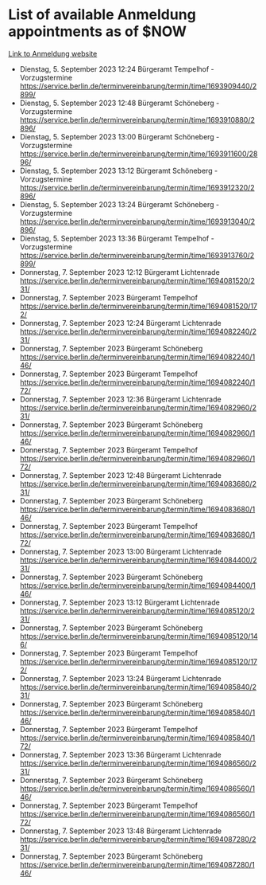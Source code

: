 # List of available Anmeldung appointments as of $NOW
[Link to Anmeldung website](https://service.berlin.de/terminvereinbarung/termin/tag.php?termin=1&anliegen[]=120686&dienstleisterlist=122210,122217,327316,122219,327312,122227,327314,122231,327346,122243,327348,122254,122252,329742,122260,329745,122262,329748,122271,327278,122273,327274,122277,327276,330436,122280,327294,122282,327290,122284,327292,122291,327270,122285,327266,122286,327264,122296,327268,150230,329760,122297,327286,122294,327284,122312,329763,122314,329775,122304,327330,122311,327334,122309,327332,317869,122281,327352,122279,329772,122283,122276,327324,122274,327326,122267,329766,122246,327318,122251,327320,122257,327322,122208,327298,122226,327300&herkunft=http%3A%2F%2Fservice.berlin.de%2Fdienstleistung%2F120686%2F)
- Dienstag, 5. September 2023 12:24 Bürgeramt Tempelhof - Vorzugstermine https://service.berlin.de/terminvereinbarung/termin/time/1693909440/2899/
- Dienstag, 5. September 2023 12:48 Bürgeramt Schöneberg - Vorzugstermine https://service.berlin.de/terminvereinbarung/termin/time/1693910880/2896/
- Dienstag, 5. September 2023 13:00 Bürgeramt Schöneberg - Vorzugstermine https://service.berlin.de/terminvereinbarung/termin/time/1693911600/2896/
- Dienstag, 5. September 2023 13:12 Bürgeramt Schöneberg - Vorzugstermine https://service.berlin.de/terminvereinbarung/termin/time/1693912320/2896/
- Dienstag, 5. September 2023 13:24 Bürgeramt Schöneberg - Vorzugstermine https://service.berlin.de/terminvereinbarung/termin/time/1693913040/2896/
- Dienstag, 5. September 2023 13:36 Bürgeramt Tempelhof - Vorzugstermine https://service.berlin.de/terminvereinbarung/termin/time/1693913760/2899/
- Donnerstag, 7. September 2023 12:12 Bürgeramt Lichtenrade https://service.berlin.de/terminvereinbarung/termin/time/1694081520/231/
- Donnerstag, 7. September 2023  Bürgeramt Tempelhof https://service.berlin.de/terminvereinbarung/termin/time/1694081520/172/
- Donnerstag, 7. September 2023 12:24 Bürgeramt Lichtenrade https://service.berlin.de/terminvereinbarung/termin/time/1694082240/231/
- Donnerstag, 7. September 2023  Bürgeramt Schöneberg https://service.berlin.de/terminvereinbarung/termin/time/1694082240/146/
- Donnerstag, 7. September 2023  Bürgeramt Tempelhof https://service.berlin.de/terminvereinbarung/termin/time/1694082240/172/
- Donnerstag, 7. September 2023 12:36 Bürgeramt Lichtenrade https://service.berlin.de/terminvereinbarung/termin/time/1694082960/231/
- Donnerstag, 7. September 2023  Bürgeramt Schöneberg https://service.berlin.de/terminvereinbarung/termin/time/1694082960/146/
- Donnerstag, 7. September 2023  Bürgeramt Tempelhof https://service.berlin.de/terminvereinbarung/termin/time/1694082960/172/
- Donnerstag, 7. September 2023 12:48 Bürgeramt Lichtenrade https://service.berlin.de/terminvereinbarung/termin/time/1694083680/231/
- Donnerstag, 7. September 2023  Bürgeramt Schöneberg https://service.berlin.de/terminvereinbarung/termin/time/1694083680/146/
- Donnerstag, 7. September 2023  Bürgeramt Tempelhof https://service.berlin.de/terminvereinbarung/termin/time/1694083680/172/
- Donnerstag, 7. September 2023 13:00 Bürgeramt Lichtenrade https://service.berlin.de/terminvereinbarung/termin/time/1694084400/231/
- Donnerstag, 7. September 2023  Bürgeramt Schöneberg https://service.berlin.de/terminvereinbarung/termin/time/1694084400/146/
- Donnerstag, 7. September 2023 13:12 Bürgeramt Lichtenrade https://service.berlin.de/terminvereinbarung/termin/time/1694085120/231/
- Donnerstag, 7. September 2023  Bürgeramt Schöneberg https://service.berlin.de/terminvereinbarung/termin/time/1694085120/146/
- Donnerstag, 7. September 2023  Bürgeramt Tempelhof https://service.berlin.de/terminvereinbarung/termin/time/1694085120/172/
- Donnerstag, 7. September 2023 13:24 Bürgeramt Lichtenrade https://service.berlin.de/terminvereinbarung/termin/time/1694085840/231/
- Donnerstag, 7. September 2023  Bürgeramt Schöneberg https://service.berlin.de/terminvereinbarung/termin/time/1694085840/146/
- Donnerstag, 7. September 2023  Bürgeramt Tempelhof https://service.berlin.de/terminvereinbarung/termin/time/1694085840/172/
- Donnerstag, 7. September 2023 13:36 Bürgeramt Lichtenrade https://service.berlin.de/terminvereinbarung/termin/time/1694086560/231/
- Donnerstag, 7. September 2023  Bürgeramt Schöneberg https://service.berlin.de/terminvereinbarung/termin/time/1694086560/146/
- Donnerstag, 7. September 2023  Bürgeramt Tempelhof https://service.berlin.de/terminvereinbarung/termin/time/1694086560/172/
- Donnerstag, 7. September 2023 13:48 Bürgeramt Lichtenrade https://service.berlin.de/terminvereinbarung/termin/time/1694087280/231/
- Donnerstag, 7. September 2023  Bürgeramt Schöneberg https://service.berlin.de/terminvereinbarung/termin/time/1694087280/146/
